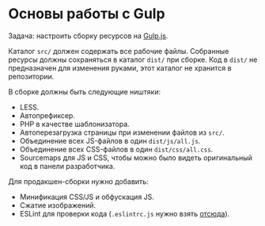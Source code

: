 # Основы работы с Gulp
Задача: настроить сборку ресурсов на [Gulp.js](http://gulpjs.com).

Каталог `src/` должен содержать все рабочие файлы. Собранные ресурсы должны сохраняться в каталог `dist/` при сборке. Код в `dist/` не предназначен для изменения руками, этот каталог не хранится в репозитории.

В сборке должны быть следующие ништяки:

* LESS.
* Автопрефиксер.
* PHP в качестве шаблонизатора.
* Автоперезагрузка страницы при изменении файлов из `src/`.
* Объединение всех JS-файлов в один `dist/js/all.js`.
* Объединение всех CSS-файлов в один `dist/css/all.css`.
* Sourcemaps для JS и CSS, чтобы можно было видеть оригинальный код в панели разработчика.

Для продакшен-сборки нужно добавить:

* Минификация CSS/JS и обфускация JS.
* Сжатие изображений.
* ESLint для проверки кода (`.eslintrc.js` нужно взять [отсюда](https://github.com/OggettoWeb/dotfiles)).


